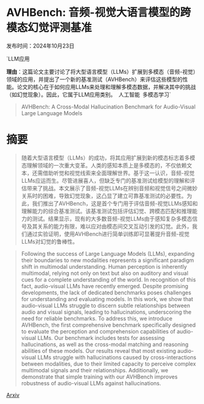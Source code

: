 # AVHBench: 音频-视觉大语言模型的跨模态幻觉评测基准

发布时间：2024年10月23日

`LLM应用

**理由**：这篇论文主要讨论了将大型语言模型（LLMs）扩展到多模态（音频-视觉）领域的应用，并提出了一个新的基准测试（AVHBench）来评估这些模型的性能。论文的核心在于如何应用LLMs来处理和理解多模态数据，并解决其中的挑战（如幻觉现象）。因此，它属于LLM应用类别。` `人工智能` `多模态学习`

> AVHBench: A Cross-Modal Hallucination Benchmark for Audio-Visual Large Language Models

# 摘要

> 随着大型语言模型（LLMs）的成功，将其应用扩展到新的模态标志着多模态理解领域的一次重大变革。人类的感知本质上是多模态的，不仅依赖文本，还需借助听觉和视觉线索来全面理解世界。基于这一认识，音频-视觉LLMs应运而生。尽管进展喜人，但缺乏专门的基准测试给模型的理解和评估带来了挑战。本文展示了音频-视觉LLMs在辨别音频和视觉信号之间微妙关系时的困难，导致幻觉现象，这凸显了建立可靠基准测试的必要性。为此，我们推出了AVHBench，这是首个专门用于评估音频-视觉LLMs感知和理解能力的综合基准测试。该基准测试包括评估幻觉、跨模态匹配和推理能力的测试。结果显示，现有的大多数音频-视觉LLMs由于感知复杂多模态信号及其关系的能力有限，难以应对由模态间交叉互动引发的幻觉。此外，我们通过实验证明，使用AVHBench进行简单训练即可显著提升音频-视觉LLMs对幻觉的鲁棒性。

> Following the success of Large Language Models (LLMs), expanding their boundaries to new modalities represents a significant paradigm shift in multimodal understanding. Human perception is inherently multimodal, relying not only on text but also on auditory and visual cues for a complete understanding of the world. In recognition of this fact, audio-visual LLMs have recently emerged. Despite promising developments, the lack of dedicated benchmarks poses challenges for understanding and evaluating models. In this work, we show that audio-visual LLMs struggle to discern subtle relationships between audio and visual signals, leading to hallucinations, underscoring the need for reliable benchmarks. To address this, we introduce AVHBench, the first comprehensive benchmark specifically designed to evaluate the perception and comprehension capabilities of audio-visual LLMs. Our benchmark includes tests for assessing hallucinations, as well as the cross-modal matching and reasoning abilities of these models. Our results reveal that most existing audio-visual LLMs struggle with hallucinations caused by cross-interactions between modalities, due to their limited capacity to perceive complex multimodal signals and their relationships. Additionally, we demonstrate that simple training with our AVHBench improves robustness of audio-visual LLMs against hallucinations.

[Arxiv](https://arxiv.org/abs/2410.18325)